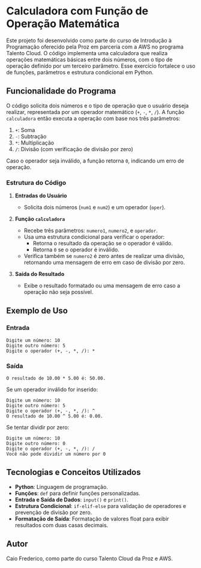 # Calculadora com Função de Operação Matemática

Este projeto foi desenvolvido como parte do curso de Introdução à Programação oferecido pela Proz em parceria com a AWS no programa Talento Cloud. O código implementa uma calculadora que realiza operações matemáticas básicas entre dois números, com o tipo de operação definido por um terceiro parâmetro. Esse exercício fortalece o uso de funções, parâmetros e estrutura condicional em Python.

## Funcionalidade do Programa

O código solicita dois números e o tipo de operação que o usuário deseja realizar, representada por um operador matemático (`+`, `-`, `*`, `/`). A função `calculadora` então executa a operação com base nos três parâmetros:

1. `+`: Soma
2. `-`: Subtração
3. `*`: Multiplicação
4. `/`: Divisão (com verificação de divisão por zero)

Caso o operador seja inválido, a função retorna `0`, indicando um erro de operação.

### Estrutura do Código

1. **Entradas do Usuário**
   - Solicita dois números (`num1` e `num2`) e um operador (`oper`).
   
2. **Função `calculadora`**
   - Recebe três parâmetros: `numero1`, `numero2`, e `operador`.
   - Usa uma estrutura condicional para verificar o operador:
     - Retorna o resultado da operação se o operador é válido.
     - Retorna `0` se o operador é inválido.
   - Verifica também se `numero2` é zero antes de realizar uma divisão, retornando uma mensagem de erro em caso de divisão por zero.

3. **Saída do Resultado**
   - Exibe o resultado formatado ou uma mensagem de erro caso a operação não seja possível.

## Exemplo de Uso

### Entrada
```plaintext
Digite um número: 10
Digite outro número: 5
Digite o operador (+, -, *, /): *
```

### Saída
```plaintext
O resultado de 10.00 * 5.00 é: 50.00.
```

Se um operador inválido for inserido:
```plaintext
Digite um número: 10
Digite outro número: 5
Digite o operador (+, -, *, /): ^
O resultado de 10.00 ^ 5.00 é: 0.00.
```

Se tentar dividir por zero:
```plaintext
Digite um número: 10
Digite outro número: 0
Digite o operador (+, -, *, /): /
Você não pode dividir um número por 0
```

## Tecnologias e Conceitos Utilizados

- **Python**: Linguagem de programação.
- **Funções**: `def` para definir funções personalizadas.
- **Entrada e Saída de Dados**: `input()` e `print()`.
- **Estrutura Condicional**: `if-elif-else` para validação de operadores e prevenção de divisão por zero.
- **Formatação de Saída**: Formatação de valores float para exibir resultados com duas casas decimais.

## Autor

Caio Frederico, como parte do curso Talento Cloud da Proz e AWS.
